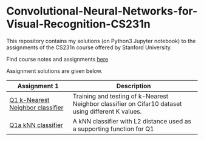 # Convolutional-Neural-Networks-for-Visual-Recognition-CS231n
This repository contains my solutions (on Python3 Jupyter notebook) to the assignments of the CS231n course offered by Stanford University.

Find course notes and assignments [here](http://cs231n.github.io/)

Assignment solutions are given below.

| **Assignment 1** | **Description** |
| ------------- | ------------- |
| [Q1 k-Nearest Neighbor classifier](https://github.com/RuchikaVermaVaid/Convolutional-Neural-Networks-for-Visual-Recognition-CS231n-/blob/master/Assignment1/knn.ipynb) | Training and testing of k-Nearest Neighbor classifier on Cifar10 dataset using different K values. |
|[Q1a kNN classifier](https://github.com/RuchikaVermaVaid/Convolutional-Neural-Networks-for-Visual-Recognition-CS231n-/blob/master/Assignment1/cs231n/classifiers/k_nearest_neighbor.py)| A kNN classifier with L2 distance used as a supporting function for Q1|

